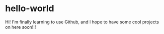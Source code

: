 # hello-world

Hi! I'm finally learning to use Github, and I hope to have some cool projects on here soon!!!
